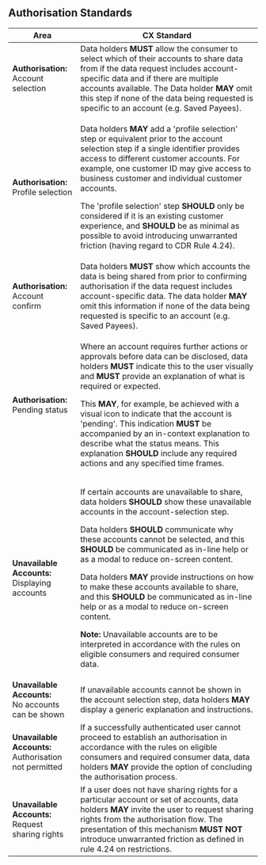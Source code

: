 ## Authorisation Standards


|Area|CX Standard|
|-------------------|------------------------------|
|**Authorisation:**<br/> Account selection |Data holders **MUST** allow the consumer to select which of their accounts to share data from if the data request includes account-specific data and if there are multiple accounts available. The Data holder **MAY** omit this step if none of the data being requested is specific to an account (e.g. Saved Payees).|
|**Authorisation:**<br/>Profile selection |<p>Data holders **MAY** add a 'profile selection' step or equivalent prior to the account selection step if a single identifier provides access to different customer accounts. For example, one customer ID may give access to business customer and individual customer accounts.</p><p>The 'profile selection' step **SHOULD** only be considered if it is an existing customer experience, and **SHOULD** be as minimal as possible to avoid introducing unwarranted friction (having regard to CDR Rule 4.24).</p>|
|**Authorisation:**<br>Account confirm|Data holders **MUST** show which accounts the data is being shared from prior to confirming authorisation if the data request includes account-specific data. The data holder **MAY** omit this information if none of the data being requested is specific to an account (e.g. Saved Payees).|
|**Authorisation:**<br>Pending status|<p>Where an account requires further actions or approvals before data can be disclosed, data holders **MUST** indicate this to the user visually and **MUST** provide an explanation of what is required or expected.</p><p>This **MAY**, for example, be achieved with a visual icon to indicate that the account is 'pending'. This indication **MUST** be accompanied by an in-context explanation to describe what the status means. This explanation **SHOULD** include any required actions and any specified time frames.</p>|
|**Unavailable Accounts:**<br/>Displaying accounts|<p>If certain accounts are unavailable to share, data holders **SHOULD** show these unavailable accounts in the account-selection step. </p><p>Data holders **SHOULD** communicate why these accounts cannot be selected, and this **SHOULD** be communicated as in-line help or as a modal to reduce on-screen content.</p><p>Data holders **MAY** provide instructions on how to make these accounts available to share, and this **SHOULD** be communicated as in-line help or as a modal to reduce on-screen content.</p><p>**Note:** Unavailable accounts are to be interpreted in accordance with the rules on eligible consumers and required consumer data.</p>|
|**Unavailable Accounts:**<br/>No accounts can be shown|If unavailable accounts cannot be shown in the account selection step, data holders **MAY** display a generic explanation and instructions.|
|**Unavailable Accounts:**<br/>Authorisation not permitted|If a successfully authenticated user cannot proceed to establish an authorisation in accordance with the rules on eligible consumers and required consumer data, data holders **MAY** provide the option of concluding the authorisation process.|
|**Unavailable Accounts:**<br/>Request sharing rights|If a user does not have sharing rights for a particular account or set of accounts, data holders **MAY** invite the user to request sharing rights from the authorisation flow. The presentation of this mechanism **MUST NOT** introduce unwarranted friction as defined in rule 4.24 on restrictions.|
